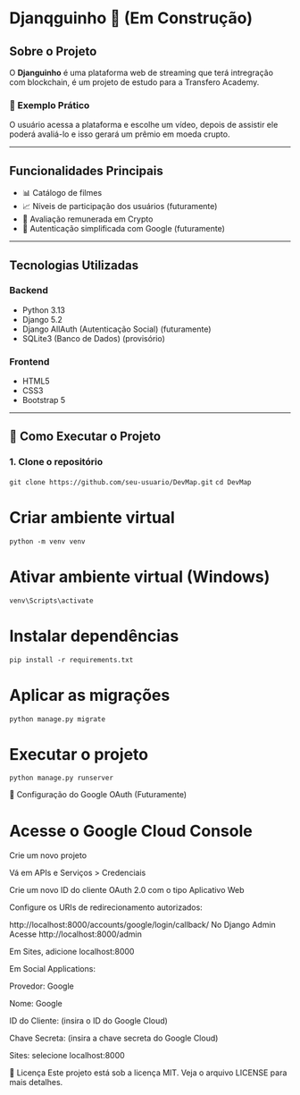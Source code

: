 # Djanqguinho 🎯  (Em Construção)

## Sobre o Projeto  
O **Djanguinho** é uma plataforma web de streaming que terá intregração com blockchain, é um projeto de estudo para a Transfero Academy.

### 🧪 Exemplo Prático  
O usuário acessa a plataforma e escolhe um vídeo, depois de assistir ele poderá avaliá-lo e isso gerará um prêmio em moeda crupto.

---

## Funcionalidades Principais  

- 📊 Catálogo de filmes  
- 📈 Níveis de participação dos usuários (futuramente)
- 🎯 Avaliação remunerada em Crypto 
- 🔐 Autenticação simplificada com Google (futuramente)  

---

## Tecnologias Utilizadas  

### Backend  
- Python 3.13  
- Django 5.2  
- Django AllAuth (Autenticação Social)  (futuramente)
- SQLite3 (Banco de Dados)  (provisório)

### Frontend  
- HTML5  
- CSS3  
- Bootstrap 5   

---


## 🚀 Como Executar o Projeto  

### 1. Clone o repositório    
`git clone https://github.com/seu-usuario/DevMap.git`
`cd DevMap`

# Criar ambiente virtual  
`python -m venv venv`

# Ativar ambiente virtual (Windows)  
`venv\Scripts\activate`  

# Instalar dependências
`pip install -r requirements.txt`

# Aplicar as migrações
`python manage.py migrate`

# Executar o projeto
`python manage.py runserver` 


🔐 Configuração do Google OAuth (Futuramente)
# Acesse o Google Cloud Console
Crie um novo projeto

Vá em APIs e Serviços > Credenciais

Crie um novo ID do cliente OAuth 2.0 com o tipo Aplicativo Web

Configure os URIs de redirecionamento autorizados:


http://localhost:8000/accounts/google/login/callback/
No Django Admin
Acesse http://localhost:8000/admin

Em Sites, adicione localhost:8000

Em Social Applications:

Provedor: Google

Nome: Google

ID do Cliente: (insira o ID do Google Cloud)

Chave Secreta: (insira a chave secreta do Google Cloud)

Sites: selecione localhost:8000


📝 Licença
Este projeto está sob a licença MIT. Veja o arquivo LICENSE para mais detalhes.
